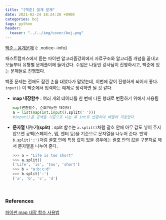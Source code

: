 ```yaml
---
title: "[백준] 음계 문제"
date: 2021-02-24 18:24:28 +0900
categories: boj
tags: python
header:
  teaser: "../../img/cover/boj.png"
---
```




[백준 - 음계문제](https://www.acmicpc.net/problem/2920)
{: .notice--info} 



패스트캠퍼스에서 듣는 파이썬 알고리즘강의에서 자료구조와 알고리즘 개념을 끝내고 오늘부터 유형별 문제풀이에 들어갔다. 수업은 나동빈 강사님이 진행하시고, 백준에 있는 문제들로 진행했다.

백준 문제는 전에도 잠깐 손을 대었다가 말았는데, 이번에 같이 진행하게 되어서 좋다. `input()` 이 백준에서 입력하는 예제로 생각하면 될 것 같다.

- **map 내장함수**
  : 여러 개의 데이터를 한 번에 다른 형태로 변환하기 위해서 사용됨

  ```python
  map(변환함수, 순회가능한 데이터)
  a = list(map(int,input().split(' ')))
  #input()을 공백을 기준으로 나눈 후 int로 변환하여 배열에 저장한다.
  ```

- **문자열 나누기(split)**
  : split 함수는 `a.split()`처럼 괄호 안에 아무 값도 넣어 주지 않으면 공백(스페이스, 탭, 엔터 등)을 기준으로 문자열을 나누어 준다. 만약 `b.split(':')`처럼 괄호 안에 특정 값이 있을 경우에는 괄호 안의 값을 구분자로 해서 문자열을 나누어 준다. 

  ```python
  >>> a = "Life is too short"
  >>> a.split()
  ['Life', 'is', 'too', 'short']
  >>> b = "a:b:c:d"
  >>> b.split(':')
  ['a', 'b', 'c', 'd']
  ```



<br>

### References

[파이썬 map 내장 함수 사용법](https://www.daleseo.com/python-map/)